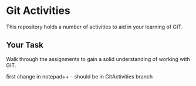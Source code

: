# Git Activities #
This repository holds a number of activities to aid in your learning of GIT.

## Your Task ##
Walk through the assignments to gain a solid understanding of working with GIT.

first change in notepad++ - should be in GitActivities branch